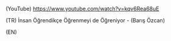 (YouTube) https://www.youtube.com/watch?v=kqv6Rea68uE

(TR) İnsan Öğrendikçe Öğrenmeyi de Öğreniyor - (Barış Özcan)

(EN)
